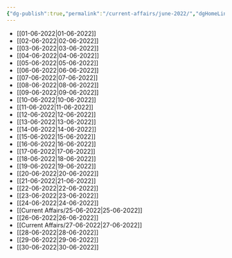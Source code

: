 ```yaml
---
{"dg-publish":true,"permalink":"/current-affairs/june-2022/","dgHomeLink":true,"dgPassFrontmatter":false}
---
```


- [[01-06-2022|01-06-2022]]
- [[02-06-2022|02-06-2022]]
- [[03-06-2022|03-06-2022]]
- [[04-06-2022|04-06-2022]]
- [[05-06-2022|05-06-2022]]
- [[06-06-2022|06-06-2022]]
- [[07-06-2022|07-06-2022]]
- [[08-06-2022|08-06-2022]]
- [[09-06-2022|09-06-2022]]
- [[10-06-2022|10-06-2022]]
- [[11-06-2022|11-06-2022]]
- [[12-06-2022|12-06-2022]]
- [[13-06-2022|13-06-2022]]
- [[14-06-2022|14-06-2022]]
- [[15-06-2022|15-06-2022]]
- [[16-06-2022|16-06-2022]] 
- [[17-06-2022|17-06-2022]]
- [[18-06-2022|18-06-2022]]
- [[19-06-2022|19-06-2022]]
- [[20-06-2022|20-06-2022]]
- [[21-06-2022|21-06-2022]]
- [[22-06-2022|22-06-2022]]
- [[23-06-2022|23-06-2022]]
- [[24-06-2022|24-06-2022]]
- [[Current Affairs/25-06-2022|25-06-2022]]
- [[26-06-2022|26-06-2022]]
- [[Current Affairs/27-06-2022|27-06-2022]]
- [[28-06-2022|28-06-2022]]
- [[29-06-2022|29-06-2022]]
- [[30-06-2022|30-06-2022]]

